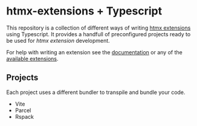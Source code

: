 # htmx-extensions + Typescript

This repository is a collection of different ways of writing [htmx extensions](https://htmx.org/docs/#extensions) using Typescript.
It provides a handfull of preconfigured projects ready to be used for *htmx extension* development.

For help with writing an extension see the [documentation](https://htmx.org/extensions/building/) or any of the [available extensions](https://htmx.org/extensions/).

## Projects

Each project uses a different bundler to transpile and bundle your code.

- Vite
- Parcel
- Rspack
